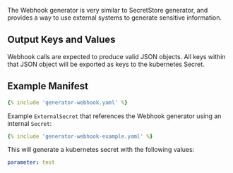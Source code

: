 The Webhook generator is very similar to SecretStore generator, and provides a way to use external systems to generate sensitive information.

## Output Keys and Values

Webhook calls are expected to produce valid JSON objects. All keys within that JSON object will be exported as keys to the kubernetes Secret.

## Example Manifest

```yaml
{% include 'generator-webhook.yaml' %}
```

Example `ExternalSecret` that references the Webhook generator using an internal `Secret`:
```yaml
{% include 'generator-webhook-example.yaml' %}
```

This will generate a kubernetes secret with the following values:
```yaml
parameter: test
```
